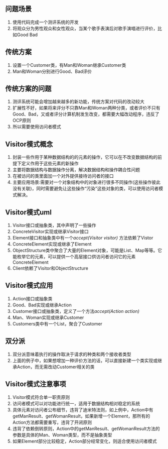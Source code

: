 ## 问题场景

1. 使用代码完成一个测评系统的开发
2. 将观众分为男性观众和女性观众，当某个歌手表演后对歌手演唱进行评价，比如Good Bad

## 传统方案

1. 设置一个Customer类，有Man和Woman继承Customer类
2. Man和Woman分别进行Good、Bad评价

## 传统方案的问题

1. 测评系统可能会增加越来越多的新功能，传统方案对代码的改动较大
2. 扩展性不好，如果将来评分不只靠Man和Woman两种分类，或者评价不只有Good、Bad，又或者评分计算机制发生改变，都需要大幅改动程序，违反了OCP原则
3. 所以需要使用访问者模式

## Visitor模式概念

1. 封装一些作用于某种数据结构的的元素的操作，它可以在不改变数据结构的前提下定义作用于这些元素的新操作
2. 主要将数据结构与数据操作分离，解决数据结构和操作耦合性问题
3. 在被访问的类里面加一个对外提供接待访问者的接口
4. 主要应用场景:需要对一个对象结构中的对象进行很多不同操作(这些操作彼此没有关联)，同时需要避免让这些操作“污染”这些对象的类，可以使用访问者模式解决。

## Visitor模式uml

1. Visitor接口或抽象类，其中声明了一些操作
2. ConcreteVisitor实现或继承Visitor接口
3. Element接口和抽象类中有一个*accept(Visitor visitor)* 方法依赖了Vistor
4. ConcreteElement实现或继承了Element
5. ObjectStructure类中聚合了大量的Element对象，可能是List、Map等等。它能枚举它的元素，可以提供一个高层接口供访问者访问它的元素ConcreteElement
6. Client依赖了Visitor和ObjectStructure

## Visitor模式应用

1. Action接口或抽象类
2. Good、Bad实现或继承Action
3. Customer接口或抽象类，定义了一个方法*accept(Action action)*
4. Man、Woman实现或继承Customer
5. Customers类中有一个List<Customer>，聚合了Customer

## 双分派

1. 双分派意味着执行的操作取决于请求的种类和两个接收者类型
2. 上面的例子中，如果想增加一种评价方法的话，可以直接新建一个类实现或继承Action，而无需改动Customer相关的类

## Visitor模式注意事项

1. Visitor模式符合单一职责原则
2. 访问者模式可以对功能进行统一，适用于数据结构相对稳定的系统
3. 具体元素对访问者公布细节，违背了迪米特法则，如上例中，Action中有getManResult、getWomanResult，如果新增一个Element，那所有的Action方法都需要重写，违背了开闭原则
4. 违背了依赖倒转原则，Action中的getManResult、getWomanResult方法的参数是具体的Man、Woman类型，而不是抽象类型
5. 如果Element部分比较稳定，Action部分经常变化，则适合使用访问者模式